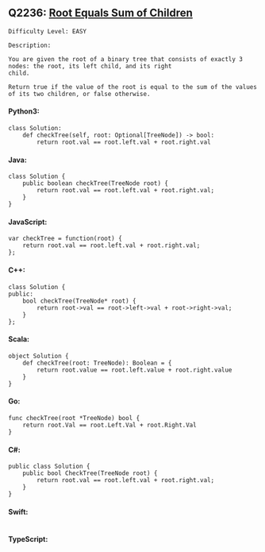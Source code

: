 ## Q2236: [Root Equals Sum of Children](https://leetcode.com/problems/root-equals-sum-of-children/)

```
Difficulty Level: EASY
```

```
Description:

You are given the root of a binary tree that consists of exactly 3 nodes: the root, its left child, and its right
child.

Return true if the value of the root is equal to the sum of the values of its two children, or false otherwise.
```

#### Python3:

```
class Solution:
    def checkTree(self, root: Optional[TreeNode]) -> bool:
        return root.val == root.left.val + root.right.val
```

#### Java:

```
class Solution {
    public boolean checkTree(TreeNode root) {
        return root.val == root.left.val + root.right.val;
    }
}
```

#### JavaScript:

```
var checkTree = function(root) {
    return root.val == root.left.val + root.right.val;
};
```

#### C++:

```
class Solution {
public:
    bool checkTree(TreeNode* root) {
        return root->val == root->left->val + root->right->val;
    }
};
```

#### Scala:

```
object Solution {
    def checkTree(root: TreeNode): Boolean = {
        return root.value == root.left.value + root.right.value
    }
}
```

#### Go:

```
func checkTree(root *TreeNode) bool {
    return root.Val == root.Left.Val + root.Right.Val
}
```

#### C#:

```
public class Solution {
    public bool CheckTree(TreeNode root) {
        return root.val == root.left.val + root.right.val;
    }
}
```

#### Swift:

```

```

#### TypeScript:

```

```